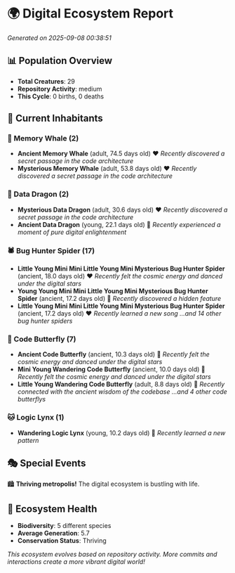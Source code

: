 # 🌍 Digital Ecosystem Report
*Generated on 2025-09-08 00:38:51*

## 📊 Population Overview
- **Total Creatures**: 29
- **Repository Activity**: medium
- **This Cycle**: 0 births, 0 deaths

## 👥 Current Inhabitants

### 🐋 Memory Whale (2)
- **Ancient Memory Whale** (adult, 74.5 days old) ❤️
  *Recently discovered a secret passage in the code architecture*
- **Mysterious Memory Whale** (adult, 53.8 days old) ❤️
  *Recently discovered a secret passage in the code architecture*

### 🐉 Data Dragon (2)
- **Mysterious Data Dragon** (adult, 30.6 days old) ❤️
  *Recently discovered a secret passage in the code architecture*
- **Ancient Data Dragon** (young, 22.1 days old) 💚
  *Recently experienced a moment of pure digital enlightenment*

### 🕷️ Bug Hunter Spider (17)
- **Little Young Mini Mini Little Young Mini Mysterious Bug Hunter Spider** (ancient, 18.0 days old) ❤️
  *Recently felt the cosmic energy and danced under the digital stars*
- **Young Young Mini Mini Little Young Mini Mysterious Bug Hunter Spider** (ancient, 17.2 days old) 💛
  *Recently discovered a hidden feature*
- **Little Young Mini Mini Little Young Mini Mysterious Bug Hunter Spider** (ancient, 17.2 days old) ❤️
  *Recently learned a new song*
  *...and 14 other bug hunter spiders*

### 🦋 Code Butterfly (7)
- **Ancient Code Butterfly** (ancient, 10.3 days old) 💛
  *Recently felt the cosmic energy and danced under the digital stars*
- **Mini Young Wandering Code Butterfly** (ancient, 10.0 days old) 💚
  *Recently felt the cosmic energy and danced under the digital stars*
- **Little Young Wandering Code Butterfly** (adult, 8.8 days old) 💚
  *Recently connected with the ancient wisdom of the codebase*
  *...and 4 other code butterflys*

### 🐱 Logic Lynx (1)
- **Wandering Logic Lynx** (young, 10.2 days old) 💚
  *Recently learned a new pattern*

## 🎭 Special Events

🏙️ **Thriving metropolis!** The digital ecosystem is bustling with life.

## 🔬 Ecosystem Health
- **Biodiversity**: 5 different species
- **Average Generation**: 5.7
- **Conservation Status**: Thriving

*This ecosystem evolves based on repository activity. More commits and interactions create a more vibrant digital world!*